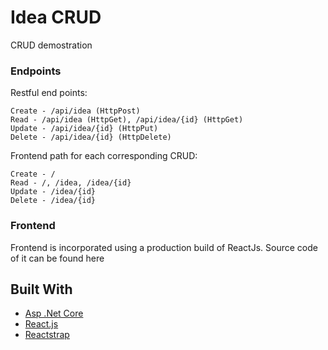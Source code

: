 # Idea CRUD

CRUD demostration

### Endpoints

Restful end points:
```
Create - /api/idea (HttpPost)
Read - /api/idea (HttpGet), /api/idea/{id} (HttpGet)
Update - /api/idea/{id} (HttpPut)
Delete - /api/idea/{id} (HttpDelete)
```

Frontend path for each corresponding CRUD:
```
Create - /
Read - /, /idea, /idea/{id}
Update - /idea/{id}
Delete - /idea/{id}
```

### Frontend

Frontend is incorporated using a production build of ReactJs.
Source code of it can be found here


## Built With

* [Asp .Net Core](https://docs.microsoft.com/en-us/aspnet/core/)
* [React.js](https://reactjs.org/)
* [Reactstrap](https://reactstrap.github.io/)

